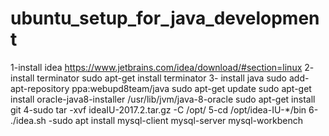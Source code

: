 # ubuntu_setup_for_java_development
1-install idea https://www.jetbrains.com/idea/download/#section=linux
2- install terminator sudo apt-get install terminator
3- install java
 sudo add-apt-repository ppa:webupd8team/java
sudo apt-get update
sudo apt-get install oracle-java8-installer
/usr/lib/jvm/java-8-oracle
sudo apt-get install git
4-sudo tar -xvf ideaIU-2017.2.tar.gz  -C /opt/
5-cd /opt/idea-IU-*/bin
6- ./idea.sh
-sudo apt install mysql-client mysql-server mysql-workbench

